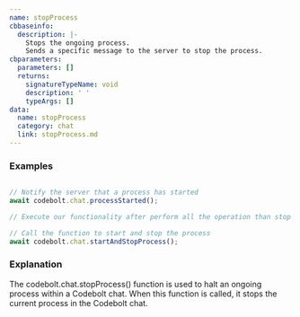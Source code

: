 ```yaml
---
name: stopProcess
cbbaseinfo:
  description: |-
    Stops the ongoing process.
    Sends a specific message to the server to stop the process.
cbparameters:
  parameters: []
  returns:
    signatureTypeName: void
    description: ' '
    typeArgs: []
data:
  name: stopProcess
  category: chat
  link: stopProcess.md
---
```

<CBBaseInfo/> 
 <CBParameters/>


### Examples

```js

// Notify the server that a process has started
await codebolt.chat.processStarted();

// Execute our functionality after perform all the operation than stop the chat Process

// Call the function to start and stop the process
await codebolt.chat.startAndStopProcess();

```


### Explanation
The codebolt.chat.stopProcess() function is used to halt an ongoing process within a Codebolt chat. When this function is called, it stops the current process in the Codebolt chat.